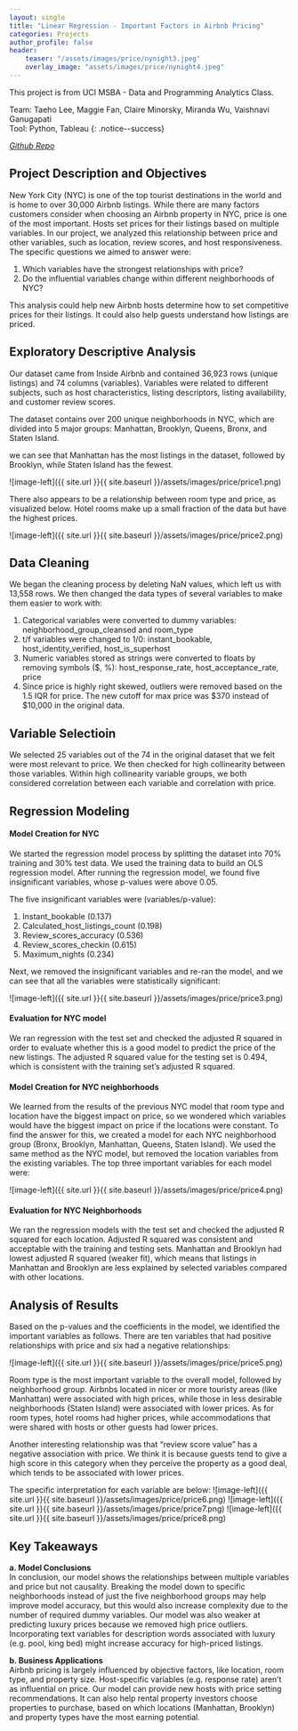 ```yaml
---
layout: single
title: "Linear Regression - Important Factors in Airbnb Pricing"
categories: Projects
author_profile: false
header:
    teaser: "/assets/images/price/nynight3.jpeg"
    overlay_image: "assets/images/price/nynight4.jpeg"
---
```

This project is from UCI MSBA - Data and Programming Analytics Class.

Team: Taeho Lee, Maggie Fan, Claire Minorsky, Miranda Wu, Vaishnavi Ganugapati    
Tool: Python, Tableau
{: .notice--success}

<cite><a href="https://github.com/lth221/Airbnbpricing">Github Repo</a></cite>

## Project Description and Objectives

New York City (NYC) is one of the top tourist destinations in the world and is home to over 30,000 Airbnb listings. While there are many factors customers consider when choosing an Airbnb property in NYC, price is one of the most important. Hosts set prices for their listings based on multiple variables. In our project, we analyzed this relationship between price and other variables, such as location, review scores, and host responsiveness. The specific questions we aimed to answer were:
1. Which variables have the strongest relationships with price?
2. Do the influential variables change within different neighborhoods of NYC?

This analysis could help new Airbnb hosts determine how to set competitive prices for their listings. It could also help guests understand how listings are priced.

## Exploratory Descriptive Analysis

Our dataset came from Inside Airbnb and contained 36,923 rows (unique listings) and 74 columns (variables). Variables were related to different subjects, such as host characteristics, listing descriptors, listing availability, and customer review scores.

The dataset contains over 200 unique neighborhoods in NYC, which are divided into 5 major groups: Manhattan, Brooklyn, Queens, Bronx, and Staten Island.

we can see that Manhattan has the most listings in the dataset, followed by Brooklyn, while Staten Island has the fewest.

![image-left]({{ site.url }}{{ site.baseurl }}/assets/images/price/price1.png)
   
   
There also appears to be a relationship between room type and price, as visualized below. Hotel rooms make up a small fraction of the data but have the highest prices.
   
![image-left]({{ site.url }}{{ site.baseurl }}/assets/images/price/price2.png)

## Data Cleaning

We began the cleaning process by deleting NaN values, which left us with 13,558 rows. We then changed the data types of several variables to make them easier to work with:

1. Categorical variables were converted to dummy variables: neighborhood_group_cleansed and room_type
2. t/f variables were changed to 1/0: instant_bookable, host_identity_verified, host_is_superhost
3. Numeric variables stored as strings were converted to floats by removing symbols ($, %):
host_response_rate, host_acceptance_rate, price
4. Since price is highly right skewed, outliers were removed based on the 1.5 IQR for price. The new cutoff for max price was $370 instead of $10,000 in the original data.

## Variable Selectioin

We selected 25 variables out of the 74 in the original dataset that we felt were most relevant to price. We then checked for high collinearity between those variables. Within high collinearity variable groups, we both considered correlation between each variable and correlation with price.


## Regression Modeling
#### Model Creation for NYC
We started the regression model process by splitting the dataset into 70% training and 30% test data. We used the training data to build an OLS regression model. After running the regression model, we found five insignificant variables, whose p-values were above 0.05.

The five insignificant variables were (variables/p-value):     
1) Instant_bookable (0.137)      
2) Calculated_host_listings_count (0.198)      
3) Review_scores_accuracy (0.536)      
4) Review_scores_checkin (0.615)      
5) Maximum_nights (0.234)      

Next, we removed the insignificant variables and re-ran the model, and we can see that all the variables were statistically significant:

![image-left]({{ site.url }}{{ site.baseurl }}/assets/images/price/price3.png)

#### Evaluation for NYC model
We ran regression with the test set and checked the adjusted R squared in order to evaluate whether this is a good model to predict the price of the new listings. The adjusted R squared value for the testing set is 0.494, which is consistent with the training set’s adjusted R squared.


#### Model Creation for NYC neighborhoods

We learned from the results of the previous NYC model that room type and location have the biggest impact on price, so we wondered which variables would have the biggest impact on price if the locations were constant. To find the answer for this, we created a model for each NYC neighborhood group (Bronx, Brooklyn, Manhattan, Queens, Staten Island). We used the same method as the NYC model, but removed the location variables from the existing variables. The top three important variables for each model were:

![image-left]({{ site.url }}{{ site.baseurl }}/assets/images/price/price4.png)

#### Evaluation for NYC Neighborhoods

We ran the regression models with the test set and checked the adjusted R squared for each location. Adjusted R squared was consistent and acceptable with the training and testing sets. Manhattan and Brooklyn had lowest adjusted R squared (weaker fit), which means that listings in Manhattan and Brooklyn are less explained by selected variables compared with other locations.

## Analysis of Results

Based on the p-values and the coefficients in the model, we identified the important variables as follows. There are ten variables that had positive relationships with price and six had a negative relationships:

![image-left]({{ site.url }}{{ site.baseurl }}/assets/images/price/price5.png)

Room type is the most important variable to the overall model, followed by neighborhood group. Airbnbs located in nicer or more touristy areas (like Manhattan) were associated with high prices, while those in less desirable neighborhoods (Staten Island) were associated with lower prices. As for room types, hotel rooms had higher prices, while accommodations that were shared with hosts or other guests had lower prices.

Another interesting relationship was that “review score value” has a negative association with price. We think it is because guests tend to give a high score in this category when they perceive the property as a good deal, which tends to be associated with lower prices.

The specific interpretation for each variable are below:
![image-left]({{ site.url }}{{ site.baseurl }}/assets/images/price/price6.png)
![image-left]({{ site.url }}{{ site.baseurl }}/assets/images/price/price7.png)
![image-left]({{ site.url }}{{ site.baseurl }}/assets/images/price/price8.png)


## Key Takeaways

**a. Model Conclusions**    
In conclusion, our model shows the relationships between multiple variables and price but not causality. Breaking the model down to specific neighborhoods instead of just the five neighborhood groups may help improve model accuracy, but this would also increase complexity due to the number of required dummy variables. Our model was also weaker at predicting luxury prices because we removed high price outliers. Incorporating text variables for description words associated with luxury (e.g. pool, king bed) might increase accuracy for high-priced listings.

**b. Business Applications**    
Airbnb pricing is largely influenced by objective factors, like location, room type, and property size. Host-specific variables (e.g. response rate) aren’t as influential on price. Our model can provide new hosts with price setting recommendations. It can also help rental property investors choose properties to purchase, based on which locations (Manhattan, Brooklyn) and property types have the most earning potential.

